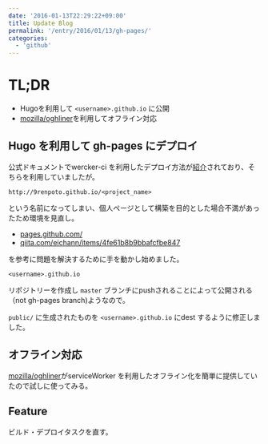 ```yaml
---
date: '2016-01-13T22:29:22+09:00'
title: Update Blog
permalink: '/entry/2016/01/13/gh-pages/'
categories:
  - 'github'
---
```


# TL;DR

- Hugoを利用して `<username>.github.io` に公開
- [mozilla/oghliner](https://github.com/mozilla/oghliner)を利用してオフライン対応

## Hugo を利用して gh-pages にデプロイ

公式ドキュメントでwercker-ci
を利用したデプロイ方法が[紹介](https://gohugo.io/hosting-and-deployment/deployment-with-wercker/)されており、そちらを利用していましたが。

```shell
http://9renpoto.github.io/<project_name>
```

という名前になってしまい、個人ページとして構築を目的とした場合不満があったため環境を見直し。

- [pages.github.com/](https://pages.github.com/)
- [qiita.com/eichann/items/4fe61b8b9bbafcfbe847](https://qiita.com/eichann/items/4fe61b8b9bbafcfbe847#%E3%83%AA%E3%83%9D%E3%82%B8%E3%83%88%E3%83%AA%E3%82%922%E3%81%A4%E4%BD%9C%E6%88%90)

を参考に問題を解決するために手を動かし始めました。

```shell
<username>.github.io
```

リポジトリーを作成し `master` ブランチにpushされることによって公開される（not
gh-pages branch)ようなので。

`public/` に生成されたものを `<username>.github.io` にdest
するように修正しました。

## オフライン対応

[mozilla/oghliner](https://github.com/mozilla/oghliner)がserviceWorker
を利用したオフライン化を簡単に提供していたので試しに使ってみる。

## Feature

ビルド・デプロイタスクを直す。
